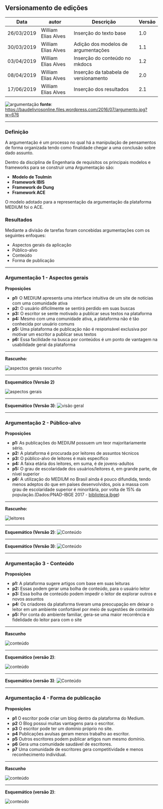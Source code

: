 ## Versionamento de edições
| Data           | autor                | Descrição                           |Versão|
|----------------|----------------------|-------------------------------------|------|
|   26/03/2019   | William Elias Alves  | Inserção do texto base | 1.0  |
|   30/03/2019   | William Elias Alves  | Adição dos modelos de argumentações | 1.1  |
|   03/04/2019   | William Elias Alves  | Inserção do conteúdo no mkdocs | 1.2  |
|   08/04/2019     | William Elias Alves  | Inserção da tababela de versionamento        |  2.0 |  
|   17/06/2019     | William Elias Alves  | Inserção dos resultados      |  2.1 |  


![argumentação](../images/argumentacao.jpg)
**fonte**: https://baudelivrosonline.files.wordpress.com/2016/07/argumento.jpg?w=676
***

### Definição
A argumentação é um processo no qual há a manipulação de pensamentos de forma organizada tendo como finalidade chegar a uma conclusão sobre dado assunto.

Dentro da disciplina de Engenharia de requisitos os principais modelos e frameworks para se construir uma Argumentação são:

* **Modelo de Toulmin**
* **Framework IBIS**
* **Framework de Dung**
* **Framework ACE**

O modelo adotado para a representação da argumentação da plataforma MEDIUM foi o ACE.

### Resultados

Mediante a divisão de tarefas foram concebidas argumentações com os seguintes enfoques:

* Aspectos gerais da aplicação
* Público-alvo
* Conteúdo
* Forma de publicação

***

### Argumentação 1 - Aspectos gerais

**Proposições**

* **p1:** O MEDIUM apresenta uma interface intuitiva de um site de notícias com uma comunidade ativa
* **p2:** O usuário dificilmente se sentirá perdido em suas buscas
* **p3:** O escritor se sente motivado a publicar seus textos na plataforma
* **p4:** Mesmo com uma comunidade ativa, a plataforma não é tão conhecida por usuário comuns
* **p5:** Uma plataforma de publicação não é responsável exclusiva por motivar um escritor a publicar seus textos
* **p6:** Essa facilidade na busca por conteúdos é um ponto de vantagem na usabilidade geral da plataforma

***

**Rascunho:**

![aspectos gerais rascunho](argumentations/rascunho1.jpg) 

***
**Esquemático (Versão 2)**

![aspectos gerais](argumentations/Argumentacao_2(v2).jpg)

***

**Esquemático (Versão 3)**:
![visão geral](argumentations/Diagrama1(v3).png)


***

### Argumentação 2 - Público-alvo
**Proposições**

* **p1:** As publicações do MEDIUM possuem um teor majoritariamente sério.
* **p2:** A plataforma é procurada por leitores de assuntos técnicos
* **p3:** O público-alvo de leitores é mais específico
* **p4:** A faixa etária dos leitores, em suma, é de jovens-adultos
* **p5:** O grau de escolaridade dos usuários/leitores é, em grande parte, de nível superior
* **p6:** A utilização do MEDIUM no Brasil ainda é pouco difundida, tendo menos adeptos do que em países desenvolvidos, pois a massa com grau de escolaridade superior é minoritária, por volta de 15% da população.(Dados:PNAD-IBGE 2017 - [biblioteca ibge](https://biblioteca.ibge.gov.br/visualizacao/livros/liv101576_informativo.pdf))

***

**Rascunho:**

![leitores](argumentations/rascunho3.jpg) 

***

**Esquemático (Versão 2)**:
![Conteúdo](argumentations/Argumentacao_1(v2).jpg)

***

**Esquemático (Versão 3)**:
![Conteúdo](argumentations/Diagrama2(v3).png)

***

### Argumentação 3 - Conteúdo
**Proposições**

* **p1:** A plataforma sugere artigos com base em suas leituras
* **p2:** Essas podem gerar uma bolha de conteúdo, para o usuário leitor
* **p3:** Essa bolha de conteúdo podem impedir o leitor de explorar outros e novos assuntos
* **p4:** Os criadores da plataforma tiveram uma preocupação em deixar o leitor em um ambiente confortável por meio de sugestões de conteúdo
* **p5:** Por conta do ambiente familiar, gera-se uma maior recorrência e fidelidade do leitor para com o site
***
**Rascunho**

![conteúdo](argumentations/rascunho2.jpg) 

***
**Esquemático (versão 2)**:

![conteúdo](argumentations/Argumentacao_3(v2).jpg)
***
**Esquemático (versão 3)**:
![Conteúdo](argumentations/Diagrama3(v3).png)

***

### Argumentação 4 - Forma de publicação
**Proposições**

* **p1** ​O escritor pode criar um blog dentro da plataforma do Medium. 
* **p2** ​O Blog possui muitas vantagens para o escritor.
* **p3** ​O escritor pode ter um domínio próprio no site.
* **p4** Publicações avulsas geram menos trabalho ao escritor.
* **p5**​ Outros escritores podem publicar artigos num mesmo domínio.
* **p6** Gera uma comunidade saudável de escritores.
* **p7** Uma comunidade de escritores gera competitividade e menos reconhecimento individual.

***
**Rascunho**

![conteúdo](argumentations/argumentacao(v1)_plataforma_PedroRodrigues.jpg) 

***
**Esquemático (versão 2)**:

![conteúdo](argumentations/argumentacao(v2)_plataforma_PedroRodrigues.jpg)

